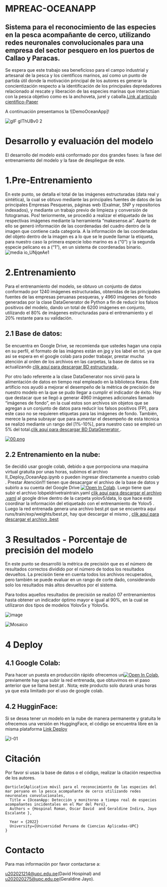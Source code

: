 
   # MPREAC-OCEANAPP
## Sistema para el reconocimiento de las especies en la pesca acompañante de cerco, utilizando redes neuronales convolucionales para una empresa del sector pesquero en los puertos de Callao y Paracas.

Se espera que este trabajo sea beneficioso para el campo industrial y artesanal de la pesca y los científicos marinos, así como un punto de partida útil donde la motivación principal de los autores es generar la concientización respecto a la identificación de los principales depredadores relacionado al rescate y liberación de las especies marinas que interactúan con la pesca objetivo como es la anchoveta, jurel y caballa.[Link al artículo científico-Paper](https://drive.google.com/file/d/1WY2wJVpQvEA8-5xLBjGibL4HIeXe-E-A/view?usp=share_link)

A continuación presentamos la ![DemoOceanApp]!

![gIF gIThUBv0 2](https://user-images.githubusercontent.com/73408508/204155702-4b328740-b964-4b9e-baed-e90080914f3f.gif)

# Desarrollo y evaluación del modelo

El desarrollo del modelo está conformado por dos grandes fases: la fase del entrenamiento del modelo y la fase de despliegue de este.

# 1.Pre-Entrenamiento

En este punto, se detalla el total de las imágenes estructuradas (data real y sintética), la cual se obtuvo mediante las principales fuentes de datos de las principales Empresas Pesqueras, páginas web (Exalmar, SNP y repositorios indexados), y mediante un trabajo previo de limpieza y conversión de fotogramas. Pos!
teriormente, se procedió a realizar el etiquetado de las respectivas imágenes mediante la herramienta “makesense.ai”.
Aparte de ello se generó información de las coordenadas del cuadro dentro de la imagen que contiene cada categoría. A la información de las coordenadas del objeto dentro de la imagen es a lo que se le puede llamar la etiqueta, para nuestro caso la primera especie lobo marino es a (“0”) y la segunda especie pelícano es a (“1”), en un sistema de coordenadas binario.
![media io_UNjqeAe1](https://user-images.githubusercontent.com/73408508/204156043-42da9768-083d-4e4d-8123-d649adae1c68.gif)



# 2.Entrenamiento

Para el entrenamiento del modelo, se obtuvo un conjunto de datos conformado por 1240 imágenes estructuradas, obtenidas de las principales fuentes de las empresas peruanas pesqueras, y 4960 imágenes de fondo generadas por la clase DataGenerator de Python a fin de reducir los falsos positivos del modelo, dando un total de 6200 imágenes en conjunto, utilizando el 80% de imágenes estructuradas para el entrenamiento y el 20% restante para su validación.

## 2.1 Base de datos:
Se encuentra en Google Drive, se recomienda que ustedes hagan una copia en su perfil, el formato de las imágnes están en jpg y los label en txt.  ya que asi se espera en el google colab para poder trabajar, prestar mucha atención al orden de los archivos en las carpetas, la base de datos se ira actualizando [clik aquí para descargar BD estructurada ](https://drive.google.com/drive/folders/1RIaeYJsEKEyp6wgIBoR8rONC5i2qCo1R?usp=share_link).

Por otro lado referente a la clase DataGenerator nos sirvió  para la alimentación de datos en tiempo real empleado en la biblioteca Keras. Este artificio nos ayudó a mejorar el desempeño de la métrica de precisión de nuestro modelo en la que se pudo llegar a cumplir el indicador de éxito. Hay que destacar que se llegó a generar 4960 imágenes adicionales llamado “imágenes de fondo”, en la cual estos son archivos sin objetos que se agregan a un conjunto de datos para reducir los falsos positivos (FP), para este caso no se requieren etiquetas para las imágenes de fondo. También, merece la pena subrayar que para aumentar el desempeño de esta técnica se realizó mediante un rango del [1%-10%], para nuestro caso se empleó un 5% del total.[clik aquí para descargar BD DataGenerator ](https://drive.google.com/drive/folders/12KPpOShxC82Bpca4Wxe67qjqXoLcvjKH?usp=share_link).

[![00.png](https://i.postimg.cc/BQTDWYWJ/00.png)](https://postimg.cc/VdN5nFLh)


## 2.2 Entrenamiento en la nube:

Se decidió usar google colab, debido a que porrpociona una maquina virtual gratuita por unas horas, subimos el archivo II_Deploy_OceanApp.ipynb o pueden ingresar directamente a nuestro colab . Prestar Atención!!! tienen que desacargar el archivo de la base de datos y subirlo a su cuenta del Google Drive [![Open In Colab](https://colab.research.google.com/assets/colab-badge.svg)](https://colab.research.google.com/drive/1j0T8gdLIa0X8fzkIgFpXDoU27BF49RUz?usp=sharing). Luego tiene que subir el archivo lobpeldrivetraintrain.yaml [clik aquí para descargar el archivo .yaml](https://drive.google.com/file/d/1bT8P3K8NCGKhc7T3EmeHbJdHoOzovCb0/view?usp=share_link)
al google drive dentro de la carpeta yolov5/data, lo que hace este coordinar la información del etiquetado con el entrenamiento de Yolov5 .
Luego la red entrenada genera una archivo best.pt que se encuentra aqui runs/train/exp/weights/best.pt, hay que descargar el mismo , 
[clik aquí para descargar el archivo .best](https://drive.google.com/file/d/1UkN8bOm88l_eTj2Icb7hTgCw0LdN1NSs/view?usp=share_link)

# 3 Resultados - Porcentaje de precisión del modelo

En este punto se desarrolló la métrica de precisión que es el número de resultados correctos dividido por el número de todos los resultados devueltos. La precisión tiene en cuenta todos los archivos recuperados, pero también se puede evaluar en un rango de corte dado, considerando solo los resultados más altos devueltos por el sistema. 

Para todos aquellos resultados de precisión se realizó 07 entrenamientos hasta obtener un indicador óptimo mayor e igual al 90%, en la cual se utilizaron dos tipos de modelos Yolov5x y Yolov5s.

![image](https://user-images.githubusercontent.com/73408508/204157759-eab7c01e-2edf-4533-b150-b3cd71177f48.png)


![Mosaico](https://user-images.githubusercontent.com/73408508/204157722-bd8b1cdb-b79e-47a0-9e9c-8c87738d293a.png)

# 4 Deploy

## 4.1 Google Colab:
Para hacer un puesta en producción rápido ofrecemos un[![Open In Colab](https://colab.research.google.com/drive/1sJb12gs07k22lVD_eXBXpp5tY8RBUUuZ?usp=share_link)](https://colab.research.google.com/drive/1j0T8gdLIa0X8fzkIgFpXDoU27BF49RUz?usp=sharing), previamente hay que subir la red entrenada, que obtuvimos en el paso anterior que se llama best.pt .
Nota; este producto solo durará unas horas ya que esta limitado por el uso de google colab.

## 4.2 HugginFace:
Si se desea tener un modelo en la nube de manera permanente y gratuita le ofrecemos una versión en HuggingFace, el código se encuentra libre en la misma plataforma [Link Deploy](https://huggingface.co/spaces/hexenbiest/OceanApp)

![I-01](https://user-images.githubusercontent.com/73408508/204157894-fe085dda-ad51-4128-9384-5e03b009dbd2.gif)



# Citación
Por favor si usas la base de datos o el código, realizar la citación respectiva de los autores. 
```
@article{Aplicativo móvil para el reconocimiento de las especies del mar peruano en la pesca acompañante de cerco utilizando redes neuronales convolucionales,
  Title = {OceanApp: Detección y monitoreo a tiempo real de especies acompañantes incidentales en el Mar del Perú},
  Authors = {Hospinal Roman, Oscar David  and Geraldine Indira, Jayo Escalante },
  
  Year = {2022}
  University={Universidad Peruana de Ciencias Aplicadas-UPC}
}
```
# Contacto 
Para mas información por favor contactarse a:

u202021214@upc.edu.pe(David Hospinal) and
u202020275@upc.edu.pe(Geraldine Jayo).


